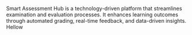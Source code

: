 Smart Assessment Hub is a technology-driven platform that streamlines examination and evaluation processes. It enhances learning outcomes through automated grading, real-time feedback, and data-driven insights.
Hellow
